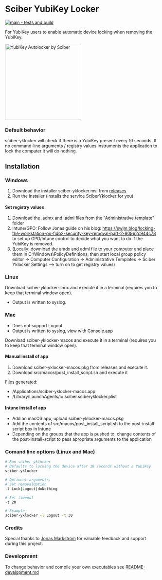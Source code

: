 # Sciber YubiKey Locker
[![main - tests and build](https://github.com/sciber-io/yklocker/actions/workflows/ci.yml/badge.svg?branch=main)](https://github.com/sciber-io/yklocker/actions/workflows/ci.yml)

For YubiKey users to enable automatic device locking when removing the YubiKey.

<img src="src/sciber_yklocker.png" alt="YubiKey Autolocker by Sciber" width="250"/>


### Default behavior
sciber-yklocker will check if there is a YubiKey present every 10 seconds. If no command-line arguments / registry values instruments the application to lock the computer it will do nothing.


## Installation
### Windows
1. Download the installer sciber-yklocker.msi from [releases](https://github.com/sciber-io/yklocker/releases)
2. Run the installer (installs the service SciberYklocker for you)
#### Set registry values
1. Download the .admx and .adml files from the "Administrative template" folder
2. Intune/GPO: Follow Jonas guide on his blog: https://swjm.blog/locking-the-workstation-on-fido2-security-key-removal-part-2-80962c944c78 to set up GPO/Intune control to decide what you want to do if the YubiKey is removed.
3. (Locally: download the amdx and adml file to your computer and place them in C:\Windows\PolicyDefinitions, then start local group policy editor -> Computer Configuration -> Administrative Templates -> Sciber Yklocker Settings --> turn on to get registry values)


### Linux
Download sciber-yklocker-linux and execute it in a terminal (requires you to keep that terminal window open).

- Output is written to syslog.

### Mac
- Does not support Logout
- Output is written to syslog, view with Console.app

Download sciber-yklocker-macos and execute it in a terminal (requires you to keep that terminal window open).

#### Manual install of app
1. Download sciber-yklocker-macos.pkg from releases and execute it.
2. Download src/macos/post_install_script.sh and execute it

Files generated:
- /Applications/sciber-yklocker-macos.app
- /Library/LaunchAgents/io.sciber.sciberyklocker.plist

#### Intune install of app
- Add an macOS app, upload sciber-yklocker-macos.pkg
- Add the contents of src/macos/post_install_script.sh to the post-install-script box in Intune
- Depending on the groups that the app is pushed to, change contents of the post-install-script to pass apropriate arguments to the application


### Comand line options (Linux and Mac)
```bash
# Run sciber-yklocker
# Defaults to locking the device after 10 seconds without a YubiKey
sciber-yklocker

# Optional arguments:
# Set removalOption
-l Lock|Logout|doNothing

# Set timeout
-t 20

# Example
sciber-yklocker -l Logout -t 30
```


### Credits
Special thanks to [Jonas Markström](https://github.com/JMarkstrom/) for valuable feedback and support during this project.


### Development
To change behavior and compile your own executables see [README-development.md](README-development.md)

